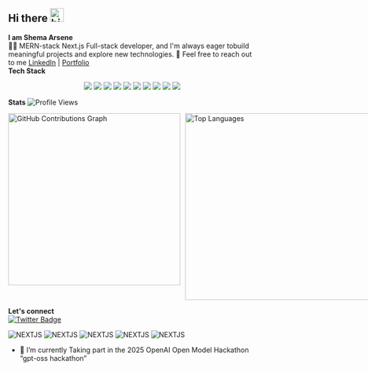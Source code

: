 ## Hi there <img src="https://user-images.githubusercontent.com/1303154/88677602-1635ba80-d120-11ea-84d8-d263ba5fc3c0.gif" width="28px" alt="hi">
**I am Shema Arsene**<br>
👨‍💻  MERN-stack Next.js Full-stack developer, and I'm always eager tobuild meaningful projects and explore new technologies.
💬 Feel free to reach out to me [LinkedIn]([https://www.linkedin.com/in/kwizera-caleb-391716292/](https://www.linkedin.com/in/shema-arsene-niyonkuru/)) | [Portfolio]((https://eng-shema-arsene.netlify.app/))
<br>
**Tech Stack**
<p align="center">
  <img src="https://img.shields.io/badge/JavaScript-F7DF1E?style=for-the-badge&logo=javascript&logoColor=black" />
  <img src="https://img.shields.io/badge/TypeScript-007ACC?style=for-the-badge&logo=typescript&logoColor=white" />
  <img src="https://img.shields.io/badge/Redux-764ABC?style=for-the-badge&logo=redux&logoColor=white" />
  <img src="https://img.shields.io/badge/NextJS-000000?style=for-the-badge&logo=nextjs&logoColor=white" />
  <img src="https://img.shields.io/badge/React-61DAFB?style=for-the-badge&logo=react&logoColor=black" />
  <img src="https://img.shields.io/badge/Tailwind_CSS-38B2AC?style=for-the-badge&logo=tailwind-css&logoColor=white" />
  <img src="https://img.shields.io/badge/Bootstrap-7952B3?style=for-the-badge&logo=bootstrap&logoColor=white" />
  <img src="https://img.shields.io/badge/Git-F05032?style=for-the-badge&logo=git&logoColor=white" />
  <img src="https://img.shields.io/badge/Node.js-339933?style=for-the-badge&logo=nodedotjs&logoColor=white" />
  <img src="https://img.shields.io/badge/Express.js-000000?style=for-the-badge&logo=express&logoColor=white" />
</p>
  
**Stats** ![Profile Views](https://komarev.com/ghpvc/?username=Shema-arsene&color=blue&style=flat-square)
<div style="display: flex; gap: 10px;">
  <img src="https://github-readme-stats.vercel.app/api?username=Shema-arsene&show_icons=true&count_private=true&include_all_commits=true&theme=radical" style="width: 350px;" alt="GitHub Contributions Graph">
  <img src="https://github-readme-stats.vercel.app/api/top-langs/?username=Shema-arsene&layout=compact&theme=radical&card_width=445" style="width: 380px;" alt="Top Languages">
</div>

**Let's connect**<br>
[![Twitter Badge](https://img.shields.io/badge/-@_arsene21-1ca0f1?style=flat&labelColor=ffffff&logo=x&logoColor=black&link=https://twitter.com/_arsene21)](https://twitter.com/_arsene21)

![NEXTJS](https://img.shields.io/badge/JavaScript-80%25-blue?style=for-the-badge)
![NEXTJS](https://img.shields.io/badge/ReactJS-80%25-blue?style=for-the-badge)
![NEXTJS](https://img.shields.io/badge/NEXTJS-80%25-blue?style=for-the-badge)
![NEXTJS](https://img.shields.io/badge/NodeJS-80%25-blue?style=for-the-badge)
![NEXTJS](https://img.shields.io/badge/ExpressJS-80%25-blue?style=for-the-badge)

- 🔭 I’m currently Taking part in the 2025 OpenAI Open Model Hackathon “gpt-oss hackathon”

